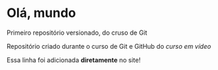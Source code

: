 # Olá, mundo
 Primeiro repositório versionado, do cruso de Git

Repositório criado durante o curso de Git e GitHub do *curso em vídeo*

Essa linha foi adicionada **diretamente** no site!
